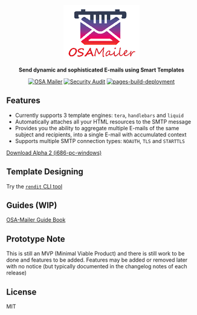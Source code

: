 <div align="center">

![osa-mailer](assets/logo.gif)

**Send dynamic and sophisticated E-mails using Smart Templates**

[![OSA Mailer](https://github.com/DK26/osa-mailer/actions/workflows/general.yml/badge.svg?branch=main)](https://github.com/DK26/osa-mailer/actions/workflows/general.yml)
[![Security Audit](https://github.com/DK26/osa-mailer/actions/workflows/scheduled-audit.yml/badge.svg?branch=main)](https://github.com/DK26/osa-mailer/actions/workflows/scheduled-audit.yml)
[![pages-build-deployment](https://github.com/DK26/osa-mailer/actions/workflows/pages/pages-build-deployment/badge.svg?branch=main)](https://github.com/DK26/osa-mailer/actions/workflows/pages/pages-build-deployment)  

</div>

## Features

- Currently supports 3 template engines: `tera`, `handlebars` and `liquid`
- Automatically attaches all your HTML resources to the SMTP message
- Provides you the ability to aggregate multiple E-mails of the same subject and recipients, into a single E-mail with accumulated context
- Supports multiple SMTP connection types: `NOAUTH`, `TLS` and `STARTTLS`

[Download Alpha 2 (i686-pc-windows)](https://github.com/DK26/osa-mailer/releases/tag/alpha-2)

## Template Designing

Try the [`rendit` CLI tool](https://github.com/DK26/rendit)


## Guides (WIP)

[OSA-Mailer Guide Book](https://dk26.github.io/osa-mailer/) 

## Prototype Note

This is still an MVP (Minimal Viable Product) and there is still work to be done and features to be added. Features may be added or removed later with no notice (but typically documented in the changelog notes of each release)

## License
MIT